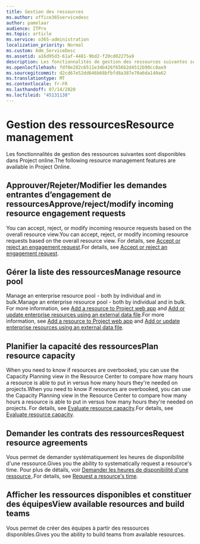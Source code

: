 ```yaml
---
title: Gestion des ressources
ms.author: office365servicedesc
author: pamelaar
audience: ITPro
ms.topic: article
ms.service: o365-administration
localization_priority: Normal
ms.custom: Adm_ServiceDesc
ms.assetid: a16d95d3-61af-4481-9bd2-f20cd02275a9
description: Les fonctionnalités de gestion des ressources suivantes sont disponibles dans Project online.
ms.openlocfilehash: fdf0e282c6511e34b426f656b2d4512b90cc8ae9
ms.sourcegitcommit: d2cd67e52dd646b68bfbfd8a387e70a6da140a62
ms.translationtype: MT
ms.contentlocale: fr-FR
ms.lasthandoff: 07/14/2020
ms.locfileid: "45131138"
---
```

# <a name="resource-management"></a><span data-ttu-id="096c1-103">Gestion des ressources</span><span class="sxs-lookup"><span data-stu-id="096c1-103">Resource management</span></span>

<span data-ttu-id="096c1-104">Les fonctionnalités de gestion des ressources suivantes sont disponibles dans Project online.</span><span class="sxs-lookup"><span data-stu-id="096c1-104">The following resource management features are available in Project Online.</span></span>
  
## <a name="approverejectmodify-incoming-resource-engagement-requests"></a><span data-ttu-id="096c1-105">Approuver/Rejeter/Modifier les demandes entrantes d’engagement de ressources</span><span class="sxs-lookup"><span data-stu-id="096c1-105">Approve/reject/modify incoming resource engagement requests</span></span>

<span data-ttu-id="096c1-106">You can accept, reject, or modify incoming resource requests based on the overall resource view.</span><span class="sxs-lookup"><span data-stu-id="096c1-106">You can accept, reject, or modify incoming resource requests based on the overall resource view.</span></span> <span data-ttu-id="096c1-107">For details, see [Accept or reject an engagement request](https://go.microsoft.com/fwlink/?LinkID=823659&amp;clcid=0x409).</span><span class="sxs-lookup"><span data-stu-id="096c1-107">For details, see [Accept or reject an engagement request](https://go.microsoft.com/fwlink/?LinkID=823659&amp;clcid=0x409).</span></span>
  
## <a name="manage-resource-pool"></a><span data-ttu-id="096c1-108">Gérer la liste des ressources</span><span class="sxs-lookup"><span data-stu-id="096c1-108">Manage resource pool</span></span>

<span data-ttu-id="096c1-109">Manage an enterprise resource pool - both by individual and in bulk.</span><span class="sxs-lookup"><span data-stu-id="096c1-109">Manage an enterprise resource pool - both by individual and in bulk.</span></span> <span data-ttu-id="096c1-110">For more information, see [Add a resource to Project web app](https://go.microsoft.com/fwlink/?LinkID=823660&amp;clcid=0x409) and [Add or update enterprise resources using an external data file](https://go.microsoft.com/fwlink/?LinkID=823661&amp;clcid=0x409).</span><span class="sxs-lookup"><span data-stu-id="096c1-110">For more information, see [Add a resource to Project web app](https://go.microsoft.com/fwlink/?LinkID=823660&amp;clcid=0x409) and [Add or update enterprise resources using an external data file](https://go.microsoft.com/fwlink/?LinkID=823661&amp;clcid=0x409).</span></span>
  
## <a name="plan-resource-capacity"></a><span data-ttu-id="096c1-111">Planifier la capacité des ressources</span><span class="sxs-lookup"><span data-stu-id="096c1-111">Plan resource capacity</span></span>

<span data-ttu-id="096c1-112">When you need to know if resources are overbooked, you can use the Capacity Planning view in the Resource Center to compare how many hours a resource is able to put in versus how many hours they're needed on projects.</span><span class="sxs-lookup"><span data-stu-id="096c1-112">When you need to know if resources are overbooked, you can use the Capacity Planning view in the Resource Center to compare how many hours a resource is able to put in versus how many hours they're needed on projects.</span></span> <span data-ttu-id="096c1-113">For details, see [Evaluate resource capacity](https://go.microsoft.com/fwlink/?LinkID=823662&amp;clcid=0x409).</span><span class="sxs-lookup"><span data-stu-id="096c1-113">For details, see [Evaluate resource capacity](https://go.microsoft.com/fwlink/?LinkID=823662&amp;clcid=0x409).</span></span>
  
## <a name="request-resource-agreements"></a><span data-ttu-id="096c1-114">Demander les contrats des ressources</span><span class="sxs-lookup"><span data-stu-id="096c1-114">Request resource agreements</span></span>

<span data-ttu-id="096c1-115">Vous permet de demander systématiquement les heures de disponibilité d'une ressource.</span><span class="sxs-lookup"><span data-stu-id="096c1-115">Gives you the ability to systematically request a resource's time.</span></span> <span data-ttu-id="096c1-116">Pour plus de détails, voir [Demander les heures de disponibilité d'une ressource ](https://go.microsoft.com/fwlink/?LinkID=823663&amp;clcid=0x409).</span><span class="sxs-lookup"><span data-stu-id="096c1-116">For details, see [Request a resource's time](https://go.microsoft.com/fwlink/?LinkID=823663&amp;clcid=0x409).</span></span>
  
## <a name="view-available-resources-and-build-teams"></a><span data-ttu-id="096c1-117">Afficher les ressources disponibles et constituer des équipes</span><span class="sxs-lookup"><span data-stu-id="096c1-117">View available resources and build teams</span></span>

<span data-ttu-id="096c1-118">Vous permet de créer des équipes à partir des ressources disponibles.</span><span class="sxs-lookup"><span data-stu-id="096c1-118">Gives you the ability to build teams from available resources.</span></span>
  